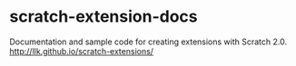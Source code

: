 scratch-extension-docs
======================

Documentation and sample code for creating extensions with Scratch 2.0. 
http://llk.github.io/scratch-extensions/

